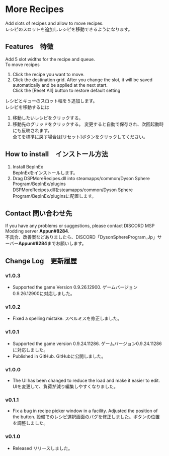 # More Recipes
Add slots of recipes and allow to move recipes. <br>
レシピのスロットを追加しレシピを移動できるようになります。<br>

## Features　特徴
Add 5 slot widths for the recipe and queue.<br>
To move recipes<br>
1. Click the recipe you want to move.
2. Click the destination grid.
After you change the slot, it will be saved automatically and be applied at the next start.<br>
Click the [Reset All] button to restore default setting<br>

レシピとキューのスロット幅を５追加します。<br>
レシピを移動するには<br>
1. 移動したいレシピをクリックする。
2. 移動先のグリッドをクリックする。
変更すると自動で保存され、次回起動時にも反映されます。<br>
全てを標準に戻す場合は[リセット]ボタンをクリックしてください。<br>


## How to install　インストール方法
1. Install BepInEx<br>
   BepInExをインストールします。<br>
2. Drag DSPMoreRecipes.dll into steamapps/common/Dyson Sphere Program/BepInEx/plugins<br>
   DSPMoreRecipes.dllをsteamapps/common/Dyson Sphere Program/BepInEx/pluginsに配置します。<br>

## Contact 問い合わせ先
If you have any problems or suggestions, please contact DISCORD MSP Modding server **Appun#8284**.<br>
不具合、改善案などありましたら、DISCORD「DysonSphereProgram_Jp」サーバー**Appun#8284**までお願いします。<br>

## Change Log　更新履歴
### v1.0.3
- Supported the game Version 0.9.26.12900. ゲームバージョン0.9.26.12900に対応しました。
### v1.0.2
- Fixed a spelling mistake. スペルミスを修正しました。
### v1.0.1
- Supported the game version 0.9.24.11286. ゲームバージョン0.9.24.11286に対応しました。
- Published in GitHub. GitHubに公開しました。
### v1.0.0
- The UI has been changed to reduce the load and make it easier to edit. UIを変更して、負荷が減り編集しやすくなりました。
### v0.1.1
- Fix a bug in recipe picker window in a facility. Adjusted the position of the button. 設備でのレシピ選択画面のバグを修正しました。ボタンの位置を調整しました。
### v0.1.0 
- Released リリースしました。